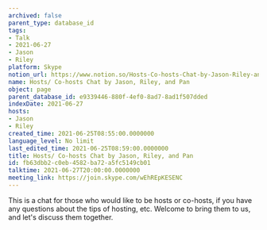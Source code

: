 ```yaml
---
archived: false
parent_type: database_id
tags:
- Talk
- 2021-06-27
- Jason
- Riley
platform: Skype
notion_url: https://www.notion.so/Hosts-Co-hosts-Chat-by-Jason-Riley-and-Pan-fb63dbb2c0eb4582ba72a5fc5149cb01
name: Hosts/ Co-hosts Chat by Jason, Riley, and Pan
object: page
parent_database_id: e9339446-880f-4ef0-8ad7-8ad1f507dded
indexDate: 2021-06-27
hosts:
- Jason
- Riley
created_time: 2021-06-25T08:55:00.0000000
language_level: No limit
last_edited_time: 2021-06-25T08:59:00.0000000
title: Hosts/ Co-hosts Chat by Jason, Riley, and Pan
id: fb63dbb2-c0eb-4582-ba72-a5fc5149cb01
talktime: 2021-06-27T20:00:00.0000000
meeting_link: https://join.skype.com/wEhREpKESENC
---
```


This is a chat for those who would like to be hosts or co-hosts, if you have any questions about the tips of hosting, etc. Welcome to bring them to us, and let's discuss them together.

